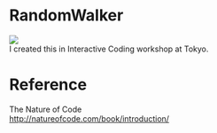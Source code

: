 # RandomWalker  
![](https://github.com/naoyashiga/RandomWalker/blob/master/GIF/randomWalker_demo.gif)  
I created this in Interactive Coding workshop at Tokyo.  

# Reference  
The Nature of Code  
http://natureofcode.com/book/introduction/
